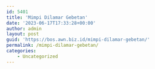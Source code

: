 ```yaml
---
id: 5401
title: 'Mimpi Dilamar Gebetan'
date: '2023-06-17T17:33:28+00:00'
author: admin
layout: post
guid: 'https://bos.awn.biz.id/mimpi-dilamar-gebetan/'
permalink: /mimpi-dilamar-gebetan/
categories:
    - Uncategorized
---
```


